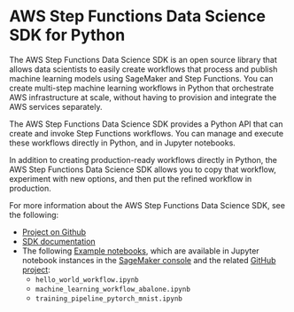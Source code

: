 # AWS Step Functions Data Science SDK for Python<a name="concepts-python-sdk"></a>

The AWS Step Functions Data Science SDK is an open source library that allows data scientists to easily create workflows that process and publish machine learning models using SageMaker and Step Functions\. You can create multi\-step machine learning workflows in Python that orchestrate AWS infrastructure at scale, without having to provision and integrate the AWS services separately\.

The AWS Step Functions Data Science SDK provides a Python API that can create and invoke Step Functions workflows\. You can manage and execute these workflows directly in Python, and in Jupyter notebooks\.

In addition to creating production\-ready workflows directly in Python, the AWS Step Functions Data Science SDK allows you to copy that workflow, experiment with new options, and then put the refined workflow in production\.

For more information about the AWS Step Functions Data Science SDK, see the following: 
+ [Project on Github](https://github.com/aws/aws-step-functions-data-science-sdk-python)
+ [SDK documentation](https://aws-step-functions-data-science-sdk.readthedocs.io/)
+ The following [Example notebooks](https://docs.aws.amazon.com/sagemaker/latest/dg/howitworks-nbexamples.html), which are available in Jupyter notebook instances in the [SageMaker console](https://console.aws.amazon.com/sagemaker/) and the related [GitHub project](https://github.com/awslabs/amazon-sagemaker-examples/tree/master/step-functions-data-science-sdk):
  + `hello_world_workflow.ipynb`
  + `machine_learning_workflow_abalone.ipynb`
  + `training_pipeline_pytorch_mnist.ipynb`
